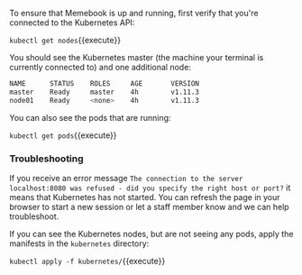 To ensure that Memebook is up and running, first verify that you're connected to the Kubernetes API:

`kubectl get nodes`{{execute}}

You should see the Kubernetes master (the machine your terminal is currently connected to) and one additional node:

```bash
NAME      STATUS    ROLES     AGE       VERSION
master    Ready     master    4h        v1.11.3
node01    Ready     <none>    4h        v1.11.3
```

You can also see the pods that are running:

`kubectl get pods`{{execute}}

### Troubleshooting

If you receive an error message `The connection to the server localhost:8080 was refused - did you specify the right host or port?` it means that Kubernetes has not started. You can refresh the page in your browser to start a new session or let a staff member know and we can help troubleshoot.

If you can see the Kubernetes nodes, but are not seeing any pods, apply the manifests in the `kubernetes` directory:

`kubectl apply -f kubernetes/`{{execute}}
